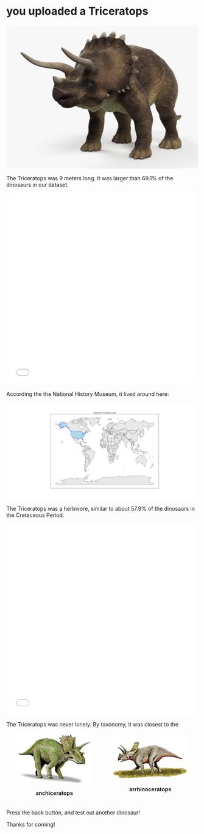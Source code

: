 # you uploaded a Triceratops

<div style="text-align:center">
    <img src="assets/tri_image.png" alt="Alt Text">
</div>

The Triceratops was 9 meters long. It was larger than 69.1% of the dinosaurs in our dataset.

<div style="text-align:center">
<iframe src="assets/tri_length.html" width="500" height="500" frameborder="0"></iframe>
</div>

According the the National History Museum, it lived around here:
<div style="text-align:center">
    <img src="assets/tri_locate.png" alt="Alt Text">
</div>

The Triceratops was a herbivore, similar to about 57.9% of the dinosaurs in the Cretaceous Period.
<div style="text-align:center">
<iframe src="assets/tri_diet.html" width="500" height="500" frameborder="0"></iframe>
</div>

The Triceratops was never lonely. By taxonomy, it was closest to the

<div style="display:flex; flex-direction:row; justify-content:center; align-items:center; margin-bottom:20px;">
    <div style="flex:1; text-align:center;">
        <img src="assets/anchiceratops.jpeg" alt="Image 1" style="width:200px; height:auto;">
        <p style="font-weight:bold;">anchiceratops</p>
    </div>
    <div style="flex:1; text-align:center;">
        <img src="assets/arrhinoceratops.jpeg" alt="Image 2" style="width:200px; height:auto;">
        <p style="font-weight:bold;">arrhinoceratops</p>
    </div>
</div>

Press the back button, and test out another dinosaur!

Thanks for coming!
